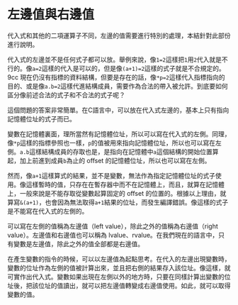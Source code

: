 # 左邊值與右邊值

代入式和其他的二項運算子不同，左邊的值需要進行特別的處理，本結針對此部份進行說明。

代入式的左邊並不是任何式子都可以放。舉例來說，像`1=2`這樣把`1`用`2`代入就是不行的。像`a=2`這樣的代入是可以的，但是像`(a+1)=2`這樣的式子就是不合規定的。9cc 現在仍沒有指標的資料結構，但要是存在的話，像`*p=2`這樣代入指標指向的目的、或是像`a.b=2`這樣代進結構成員，需要作為合法的帶入被允許。到底要如何區分像前述合法的式子和不合法的式子呢？

這個問題的答案非常簡單。在C語言中，可以放在代入式左邊的，基本上只有指向記憶體位址的式子而已。

變數在記憶體裏面，理所當然有記憶體位址，所以可以寫在代入式的左側。同理，像`*p`這樣的指標參照也一樣，`p`的值被用來指向記憶體位址，所以也可以寫在左側。`a.b`這樣結構成員的存取也是，是指向在記憶體中`a`這個結構的開始位置算起，加上前進到成員`b`為止的 offset 的記憶體位址，所以也可以寫在左側。

然而，像`a+1`這樣算式的結果，並不是變數，無法作為指定記憶體位址的式子使用。像這樣暫時的值，只存在在暫存器中而不在記憶體上，而且，就算在記憶體上，一般來說是不能存取從變數起算固定的 offset 的位置的。根據以上理由，就算寫`&(a+1)`，也會因為無法取得`a+1`結果的位址，而發生編譯錯誤。像這樣的式子是不能寫在代入式的左側的。

可以寫在左側的值稱為左邊值（left value），除此之外的值稱為右邊值（right value）。左邊值和右邊值也可以稱為 lvalue、rvalue。在我們現在的語言中，只有變數是左邊值，除此之外的值全部都是右邊值。

在產生變數的指令的時候，可以以左邊值為起點思考。在代入的左邊出現變數時，變數的位址作為左側的值被計算出來，並且把右側的結果存入該位址。像這樣，就可實作出代入式。變數如果出現在左側以外的地方時，只要在同樣計算出變數的位址後，把該位址的值讀出，就可以把左邊值轉變成右邊值使用。如此，就可以取得變數的值。

